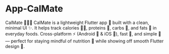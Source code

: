 # App-CalMate
CalMate 🍏🔥🥗  CalMate is a lightweight Flutter app 📱 built with a clean, minimal UI ✨. It helps track calories 🍔🔥, proteins 🍗, carbs 🍞, and fats 🥑 in everyday foods. Cross-platform ⚡ (Android 🤖 &amp; iOS 🍎), fast 🚀, and simple 🎯 — perfect for staying mindful of nutrition 🥦 while showing off smooth Flutter design 🎨.
